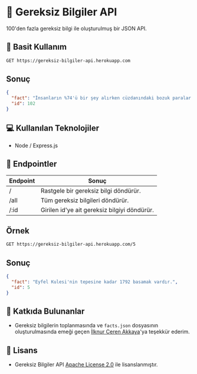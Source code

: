 # 🧠 Gereksiz Bilgiler API
100'den fazla gereksiz bilgi ile oluşturulmuş bir JSON API.

## 🧐 Basit Kullanım

```bash
GET https://gereksiz-bilgiler-api.herokuapp.com
```

## Sonuç 

```json
{
  "fact": "İnsanların %74'ü bir şey alırken cüzdanındaki bozuk paralar yetiyorsa onu bedavaya almış hissine kapılıyor.",
  "id": 102
}
```

## 💻 Kullanılan Teknolojiler
* Node / Express.js

## 🔷 Endpointler
|Endpoint|Sonuç|
|-----|-----|
|/|Rastgele bir gereksiz bilgi döndürür.|
|/all|Tüm gereksiz bilgileri döndürür.|
|/:id|Girilen id'ye ait gereksiz bilgiyi döndürür.|

## Örnek

```bash
GET https://gereksiz-bilgiler-api.herokuapp.com/5
```

## Sonuç

```json
{
  "fact": "Eyfel Kulesi'nin tepesine kadar 1792 basamak vardır.",
  "id": 5
}
```

## 💪 Katkıda Bulunanlar
* Gereksiz bilgilerin toplanmasında ve ```facts.json``` dosyasının oluşturulmasında emeği geçen [İlknur Ceren Akkaya](mailto:ilkcerakkaya@gmail.com)'ya teşekkür ederim.

## 📃 Lisans
* Gereksiz Bilgiler API [Apache License 2.0](https://github.com/orhanemree/gereksiz-bilgiler-api/blob/master/LICENSE) ile lisanslanmıştır.